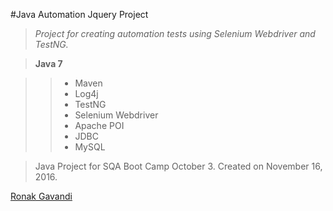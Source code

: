 #Java Automation Jquery Project

> *Project for creating automation tests using Selenium Webdriver and TestNG.*

> **Java 7**

>> * Maven
>> * Log4j
>> * TestNG
>> * Selenium Webdriver
>> * Apache POI
>> * JDBC
>> * MySQL

> Java Project for SQA Boot Camp October 3. Created on November 16, 2016.

[Ronak Gavandi](https://github.com/ronakg11/)
